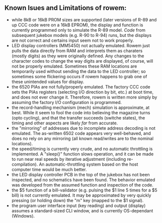 Known Isues and Limitations of rowem:
------------------------------------
- while 8kB or 16kB PROM sizes are supported (later versions of R-89 and up CCC code were on a 16kB EPROM), the display and function is currently programmed only to simulate the R-89 model.  *Code* from subsequent jukebox models (e.g. R-90 to R-94) runs, but the displays are not correct and certains input seem not to work properly.
- LED display controllers (MM5450) not actually emulated.  Rowem just pulls the data directly from RAM and interprets them as charaters (mostly digits) as they were originally defined.  Any changes to the character codes to change the way digits are displayed, of course, will not be properly emulated.  Sometimes these RAM locations are temporarily used without sending the data to the LED controller; so sometimes some flickering occurs if rowem happens to grab one of these unintended values for display.
- the 6520 PIAs are not fully/properly emulated.  The factory CCC code sets the PIAs registers (selecting I/O direction by bit, etc.) at boot time, and does not ever change it.  Therefore, rowem is written more simply by assuming the factory I/O configuration is programmed.
- the record-handling mechanism (mech) simulation is approximate, at best.  While it seem to fool the code into believing the magazine turns (opto cycling), and that the transfer succeeds (switche states), the timing and other aspects are likely *far* from accurate.
- the "mirroring" of addresses due to incomplete address decoding is not emulated.  The as-written 6502 code appears very well-behaved, and does no rely on any mirroring (all known read/writes are to the nominal locations).
- the speed/timing is currently very crude, and no automatic throttling is implemented.  A "sleep()" function slows operation, and it can be made to run near real speeds by iterative adjustment (including re-compilation).  An automatic-throttling system based on the host computer time would be much better.
- the LED display controller PCB in the top of the jukebox has not been inspected, and no schematics have been found.  The behavior emulated was developed from the assumed function and inspection of the code.
- the $5 function of a bill-validator (e.g. pulsing the $1 line 5 times for a $5 bill) is not currently emulated.  It may be approximated by very quickly pressing (or holding down) the "m" key (mapped to the $1 signal). 
- the program user interface input (key reading) and output (display) assumes a standard-sized CLI window, and is currently OS-dependant (Windows).
